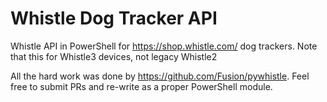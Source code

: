 # Whistle Dog Tracker API
Whistle API in PowerShell for https://shop.whistle.com/ dog trackers. Note that this for Whistle3 devices, not  legacy Whistle2

All the hard work was done by https://github.com/Fusion/pywhistle. Feel free to submit PRs and re-write as a proper PowerShell module.
